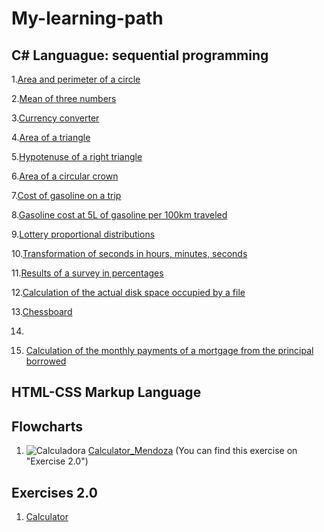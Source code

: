 # My-learning-path

## C# Languague: sequential programming

1.[Area and perimeter of a circle](https://raw.githubusercontent.com/Matias-14/My-learning-path/main/Sequential%20programming/ejercicio_1_Matias.cs)

2.[Mean of three numbers](https://raw.githubusercontent.com/Matias-14/My-learning-path/main/Sequential%20programming/Ejercicio_2_Matias.cs)
  
3.[Currency converter](https://raw.githubusercontent.com/Matias-14/My-learning-path/main/Sequential%20programming/Ejercicio_3_Matias.cs)
  
4.[Area of a triangle](https://raw.githubusercontent.com/Matias-14/My-learning-path/main/Sequential%20programming/Ejercicio_4_Matias.cs)
  
5.[Hypotenuse of a right triangle](https://raw.githubusercontent.com/Matias-14/My-learning-path/main/Sequential%20programming/Ejercicio_5_Matias.cs)
  
6.[Area of a circular crown](https://raw.githubusercontent.com/Matias-14/My-learning-path/main/Sequential%20programming/Ejercicio_6_Matias.cs)

7.[Cost of gasoline on a trip](https://raw.githubusercontent.com/Matias-14/My-learning-path/main/Sequential%20programming/Ejercicio_7_Matias.cs)

8.[Gasoline cost at 5L of gasoline per 100km traveled](https://raw.githubusercontent.com/Matias-14/My-learning-path/main/Sequential%20programming/Ejercicio_8_Matias.cs)

9.[Lottery proportional distributions](https://raw.githubusercontent.com/Matias-14/My-learning-path/main/Sequential%20programming/Ejercicio_9_Matias.cs)
  
10.[Transformation of seconds in hours, minutes, seconds](https://raw.githubusercontent.com/Matias-14/My-learning-path/main/Sequential%20programming/Ejercicio_10_Matias.cs)

11.[Results of a survey in percentages](https://raw.githubusercontent.com/Matias-14/My-learning-path/main/Sequential%20programming/ejercicio_once.cs)

12.[Calculation of the actual disk space occupied by a file](https://raw.githubusercontent.com/Matias-14/My-learning-path/main/Sequential%20programming/ejercicio_doce.cs)

13.[Chessboard](https://raw.githubusercontent.com/Matias-14/My-learning-path/main/Sequential%20programming/ejercicio.trece.cs)

14.

15. [Calculation of the monthly payments of a mortgage from the principal borrowed](https://raw.githubusercontent.com/Matias-14/My-learning-path/main/Sequential%20programming/Ejericio_quince.cs)


## HTML-CSS Markup Language

## Flowcharts

1. ![Calculadora](https://user-images.githubusercontent.com/123888488/223506486-e2e40c12-d6f3-469f-a37a-4906b04da0f1.png)
	[Calculator_Mendoza](https://raw.githubusercontent.com/Matias-14/My-learning-path/main/10/Exercises%202.0/Calculator_Matias.cs) (You can find this exercise on "Exercise 2.0")
	
	
## Exercises 2.0
1. [Calculator](https://raw.githubusercontent.com/Matias-14/My-learning-path/main/10/Exercises%202.0/Calculator_Matias.cs)
	
